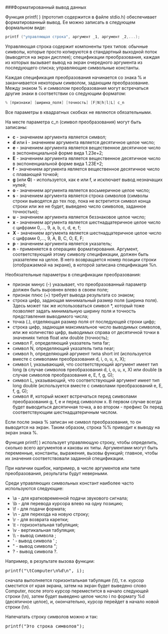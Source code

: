 ###Форматированный вывод данных

Функция printf( ) (прототип содержится в файле stdio.h) обеспечивает форматированный вывод. Ее можно записать в следующем формальном виде:

```c
рrintf ("управляющая строка", аргумент _1, аргумент _2,...);
```

Управляющая строка содержит компоненты трех типов: обычные символы, которые просто копируются в стандартный выходной поток (выводятся на экран дисплея); спецификации преобразования, каждая из которых вызывает вывод на экран очередного аргумента из последующего списка; управляющие символьные константы.

Каждая спецификация преобразования начинается со знака % и заканчивается некоторым символом, задающим преобразование. Между знаком % и символом преобразования могут встречаться другие знаки в соответствии со следующим форматом:

```c
% [признаки] [ширина_поля] [точность] [F|N|h|l|L] c_n
```

Все параметры в квадратных скобках не являются обязательными.

На месте параметра c_n (символ преобразования) могут быть записаны:

*   **с** - значением аргумента является символ;
*   **d** или **i** - значением аргумента является десятичное целое число;
*   **е** - значением аргумента является вещественное десятичное число в экспоненциальной форме вида 1.23e+2;
*   **Е** - значением аргумента является вещественное десятичное число в экспоненциальной форме вида 1.23E+2;
*   **f** - значением аргумента является вещественное десятичное число с плавающей точкой;
*   **g** (или **G**) - используется, как е или f, и исключает вывод незначащих нулей;
*   **о** - значением аргумента является восьмеричное целое число;
*   **s** - значением аргумента является строка символов (символы строки выводятся до тех пор, пока не встретится символ конца строки или же не будет, выведено число символов, заданное точностью);
*   **u** - значением аргумента является беззнаковое целое число;
*   **х** - значением аргумента является шестнадцатеричное целое число с цифрами 0,..., 9, а, b, с, d, е, f;
*   **X** - значением аргумента является шестнадцатеричное целое число с цифрами 0,..., 9, А, В, С, О, Е, F;
*   **р** - значением аргумента является указатель;
*   **n** - применяется в операциях форматирования. Аргумент, соответствующий этому символу спецификации, должен быть указателем на целое. В него возвращается номер позиции строки (отображаемой на экране), в которой записана спецификация %n.

Необязательные параметры в спецификации преобразования:

*   признак минус (-) указывает, что преобразованный параметр должен быть выровнен влево в своем поле;
*   признак плюс (+) требует вывода результата со знаком;
*   строка цифр, задающая минимальный размер поля (ширина поля). Здесь может так же использоваться символ *, который тоже позволяет задать минимальную ширину поля и точность представления выводимого числа;
*   точка (.), отделяющая размер поля от последующей строки цифр;
*   строка цифр, задающая максимальное число выводимых символов, или же количество цифр, выводимых справа от десятичной точки в значениях типов float или double (точность);
*   символ F, определяющий указатель типа far;
*   символ N, определяющий указатель типа near;
*   символ h, определяющий аргумент типа short int (используется вместе с символами преобразования d, i, о, u, х, Х);
*   символ l, указывающий, что соответствующий аргумент имеет тип long (в случае символов преобразования d, i, о, u, х, X) или double (в случае символов преобразования е, Е, f, g, G);
*   символ L, указывающий, что соответствующий аргумент имеет тип long double (используется вместе с символами преобразований е, Е, f, g, G);
*   символ #, который может встречаться перед символами преобразования g, f, е и перед символом х. В первом случае всегда будет выводиться десятичная точка, а во втором - префикс 0x перед соответствующим шестнадцатеричным числом.

Если после знака % записан не символ преобразования, то он выводится на экран. Таким образом, строка %% приводит к выводу на экран знака %.

Функция printf( ) использует управляющую строку, чтобы определить, сколько всего аргументов и каковы их типы. Аргументами могут быть переменные, константы, выражения, вызовы функций; главное, чтобы их значения соответствовали заданной спецификации.

При наличии ошибок, например, в числе аргументов или типе преобразования, результаты будут неверными.

Среди управляющих символьных констант наиболее часто используются следующие:

*   \а - для кратковременной подачи звукового сигнала;
*   \b - для перевода курсора влево на одну позицию;
*   \f - для подачи формата;
*   \n - для перехода на новую строку;
*   \r - для возврата каретки;
*   \t - горизонтальная табуляция;
*   \v - вертикальная табуляция;
*   \\\\ - вывод символа \;
*   \' - вывод символа ' ;
*   \" - вывод символа ";
*   \? - вывод символа ?.

Например, в результате вызова функции:

<pre>printf("\tComputer\n%d\n", i);</pre>

сначала выполняется горизонтальная табуляция (\t), т.е. курсор сместится от края экрана, затем на экран будет выведено слово Computer, после этого курсор переместится в начало следующей строки (\n), затем будет выведено целое число i по формату %d (десятичное целое), и, окончательно, курсор перейдет в начало новой строки (\n).

Напечатать строку символов можно и так:

<pre>printf("Это строка символов");</pre>